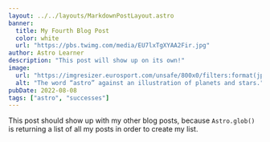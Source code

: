 ```yaml
---
layout: ../../layouts/MarkdownPostLayout.astro
banner:
  title: My Fourth Blog Post
  color: white
  url: "https://pbs.twimg.com/media/EU7lxTgXYAA2Fir.jpg"
author: Astro Learner
description: "This post will show up on its own!"
image: 
  url: "https://imgresizer.eurosport.com/unsafe/800x0/filters:format(jpeg):focal(931x445:933x443)/origin-imgresizer.eurosport.com/2017/05/09/2079379-43582790-2560-1440.jpg"
  alt: "The word “astro” against an illustration of planets and stars."
pubDate: 2022-08-08
tags: ["astro", "successes"]
---
```

This post should show up with my other blog posts, because `Astro.glob()` is returning a list of all my posts in order to create my list.